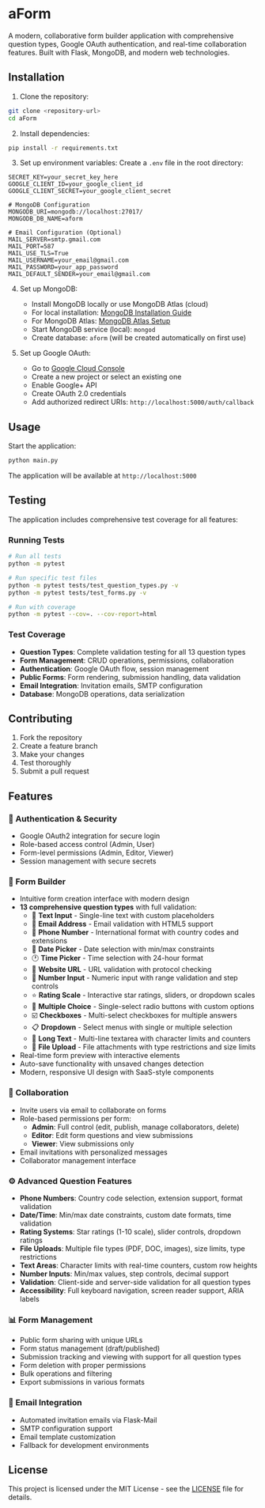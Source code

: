 # aForm

A modern, collaborative form builder application with comprehensive question types, Google OAuth authentication, and real-time collaboration features. Built with Flask, MongoDB, and modern web technologies.

## Installation

1. Clone the repository:
```bash
git clone <repository-url>
cd aForm
```

2. Install dependencies:
```bash
pip install -r requirements.txt
```

3. Set up environment variables:
Create a `.env` file in the root directory:
```env
SECRET_KEY=your_secret_key_here
GOOGLE_CLIENT_ID=your_google_client_id
GOOGLE_CLIENT_SECRET=your_google_client_secret

# MongoDB Configuration
MONGODB_URI=mongodb://localhost:27017/
MONGODB_DB_NAME=aform

# Email Configuration (Optional)
MAIL_SERVER=smtp.gmail.com
MAIL_PORT=587
MAIL_USE_TLS=True
MAIL_USERNAME=your_email@gmail.com
MAIL_PASSWORD=your_app_password
MAIL_DEFAULT_SENDER=your_email@gmail.com
```

4. Set up MongoDB:
   - Install MongoDB locally or use MongoDB Atlas (cloud)
   - For local installation: [MongoDB Installation Guide](https://docs.mongodb.com/manual/installation/)
   - For MongoDB Atlas: [MongoDB Atlas Setup](https://docs.atlas.mongodb.com/getting-started/)
   - Start MongoDB service (local): `mongod`
   - Create database: `aform` (will be created automatically on first use)

5. Set up Google OAuth:
   - Go to [Google Cloud Console](https://console.cloud.google.com/)
   - Create a new project or select an existing one
   - Enable Google+ API
   - Create OAuth 2.0 credentials
   - Add authorized redirect URIs: `http://localhost:5000/auth/callback`

## Usage

Start the application:
```bash
python main.py
```

The application will be available at `http://localhost:5000`

## Testing

The application includes comprehensive test coverage for all features:

### Running Tests

```bash
# Run all tests
python -m pytest

# Run specific test files
python -m pytest tests/test_question_types.py -v
python -m pytest tests/test_forms.py -v

# Run with coverage
python -m pytest --cov=. --cov-report=html
```

### Test Coverage

- **Question Types**: Complete validation testing for all 13 question types
- **Form Management**: CRUD operations, permissions, collaboration
- **Authentication**: Google OAuth flow, session management
- **Public Forms**: Form rendering, submission handling, data validation
- **Email Integration**: Invitation emails, SMTP configuration
- **Database**: MongoDB operations, data serialization

## Contributing

1. Fork the repository
2. Create a feature branch
3. Make your changes
4. Test thoroughly
5. Submit a pull request

## Features

### 🔐 Authentication & Security
- Google OAuth2 integration for secure login
- Role-based access control (Admin, User)
- Form-level permissions (Admin, Editor, Viewer)
- Session management with secure secrets

### 📝 Form Builder
- Intuitive form creation interface with modern design
- **13 comprehensive question types** with full validation:
  - 📝 **Text Input** - Single-line text with custom placeholders
  - 📧 **Email Address** - Email validation with HTML5 support
  - 📱 **Phone Number** - International format with country codes and extensions
  - 📅 **Date Picker** - Date selection with min/max constraints
  - 🕐 **Time Picker** - Time selection with 24-hour format
  - 🔗 **Website URL** - URL validation with protocol checking
  - 🔢 **Number Input** - Numeric input with range validation and step controls
  - ⭐ **Rating Scale** - Interactive star ratings, sliders, or dropdown scales
  - 🔘 **Multiple Choice** - Single-select radio buttons with custom options
  - ☑️ **Checkboxes** - Multi-select checkboxes for multiple answers
  - 📋 **Dropdown** - Select menus with single or multiple selection
  - 📄 **Long Text** - Multi-line textarea with character limits and counters
  - 📎 **File Upload** - File attachments with type restrictions and size limits
- Real-time form preview with interactive elements
- Auto-save functionality with unsaved changes detection
- Modern, responsive UI design with SaaS-style components

### 👥 Collaboration
- Invite users via email to collaborate on forms
- Role-based permissions per form:
  - **Admin**: Full control (edit, publish, manage collaborators, delete)
  - **Editor**: Edit form questions and view submissions
  - **Viewer**: View submissions only
- Email invitations with personalized messages
- Collaborator management interface

### ⚙️ Advanced Question Features
- **Phone Numbers**: Country code selection, extension support, format validation
- **Date/Time**: Min/max date constraints, custom date formats, time validation
- **Rating Systems**: Star ratings (1-10 scale), slider controls, dropdown ratings
- **File Uploads**: Multiple file types (PDF, DOC, images), size limits, type restrictions
- **Text Areas**: Character limits with real-time counters, custom row heights
- **Number Inputs**: Min/max values, step controls, decimal support
- **Validation**: Client-side and server-side validation for all question types
- **Accessibility**: Full keyboard navigation, screen reader support, ARIA labels

### 📊 Form Management
- Public form sharing with unique URLs
- Form status management (draft/published)  
- Submission tracking and viewing with support for all question types
- Form deletion with proper permissions
- Bulk operations and filtering
- Export submissions in various formats

### 📧 Email Integration
- Automated invitation emails via Flask-Mail
- SMTP configuration support
- Email template customization
- Fallback for development environments

## License

This project is licensed under the MIT License - see the [LICENSE](LICENSE) file for details.